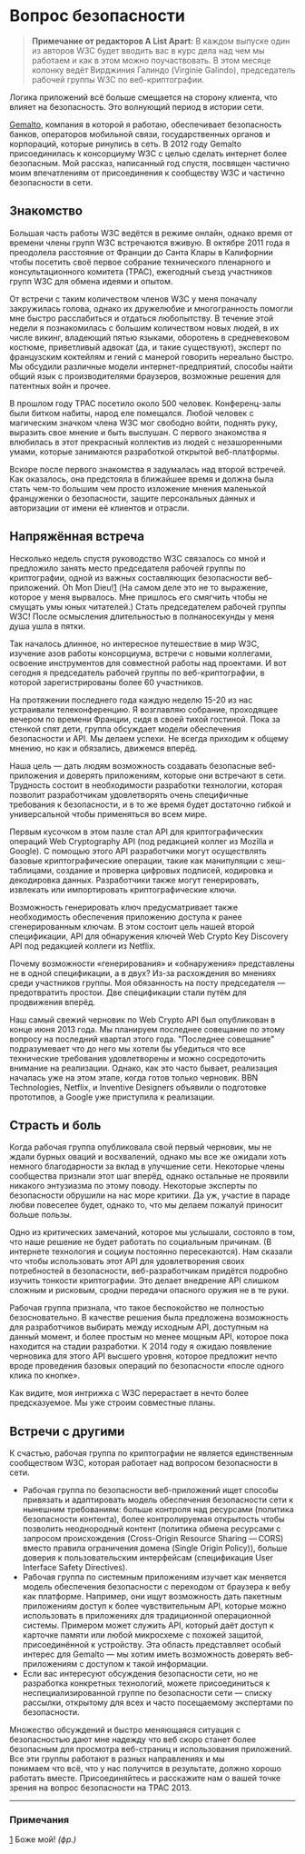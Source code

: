 # Вопрос безопасности

> **Примечание от редакторов A List Apart:** В каждом выпуске один из авторов 
W3C будет вводить вас в курс дела над чем мы работаем и как в этом можно 
поучаствовать. В этом месяце колонку ведёт Вирджиния Галиндо (Virginie Galindo), 
председатель рабочей группы W3C по веб-криптографии.

Логика приложений всё больше смещается на сторону клиента, что влияет на 
безопасность. Это волнующий период в истории сети.

[Gemalto][1], компания в которой я работаю, обеспечивает безопасность банков, 
операторов мобильной связи, государственных органов и корпораций, которые 
ринулись в сеть. В 2012 году Gemalto присоединилась к консорциуму W3C с целью 
сделать интернет более безопасным. Мой рассказ, написанный год спустя, посвящен 
частично моим впечатлениям от присоединения к сообществу W3C и частично 
безопасности в сети.

## Знакомство

Большая часть работы W3C ведётся в режиме онлайн, однако время от времени члены 
групп W3C встречаются вживую. В октябре 2011 года я преодолела расстояние от 
Франции до Санта Клары в Калифорнии чтобы посетить своё первое собрание 
технического пленарного и консультационного комитета (TPAC), ежегодный съезд 
участников групп W3C для обмена идеями и опытом.

От встречи с таким количеством членов W3C у меня поначалу закружилась голова, 
однако их дружелюбие и многогранность помогли мне быстро расслабиться и отдаться 
любопытству. В течение этой недели я познакомилась с большим количеством новых 
людей, в их числе викинг, владеющий пятью языками, оборотень в средневековом 
костюме, приветливый адвокат (да, и такие существуют), эксперт по французским 
коктейлям и гений с манерой говорить нереально быстро. Мы обсудили различные 
модели интернет-предприятий, способы найти общий язык с производителями 
браузеров, возможные решения для патентных войн и прочее.

В прошлом году TPAC посетило около 500 человек. Конференц-залы были битком 
набиты, народ еле помещался. Любой человек с магическим значком члена W3C мог 
свободно войти, поднять руку, выразить свое мнение и быть выслушан. С первого 
знакомства я влюбилась в этот прекрасный коллектив из людей с незашоренными 
умами, которые занимаются разработкой открытой веб-платформы.

Вскоре после первого знакомства я задумалась над второй встречей. Как оказалось, 
она предстояла в ближайшее время и должна была стать чем-то большим чем просто 
изложение мнения маленькой француженки о безопасности, защите персональных 
данных и авторизации от имени её клиентов и отрасли. 

## Напряжённая встреча

Несколько недель спустя руководство W3C связалось со мной и предложило занять 
место председателя рабочей группы по криптографии, одной из важных составляющих 
безопасности веб-приложений. Oh Mon Dieu!<a href="#note-1" class="reference">1</a> 
(На самом деле это не то выражение, которое у меня вырвалось. Мне пришлось его 
смягчить чтобы не смущать умы юных читателей.) Стать председателем рабочей 
группы W3C! После осмысления длительностью в полнаносекунды у меня душа ушла в 
пятки. 

Так началось длинное, но интересное путешествие в мир W3C, изучение азов работы 
консорциума, встречи с новыми коллегами, освоение инструментов для совместной 
работы над проектами. И вот сегодня я председатель рабочей группы по 
веб-криптографии, в которой зарегистрированы более 60 участников. 

На протяжении последнего года каждую неделю 15-20 из нас устраивали 
телеконференцию. Я возглавляю собрание, проходящее вечером по времени Франции, 
сидя в своей тихой гостиной. Пока за стенкой спят дети, группа обсуждает модели 
обеспечения безопасности и API. Мы делаем успехи. Не всегда приходим к общему 
мнению, но как и обязались, движемся вперёд. 

Наша цель — дать людям возможность создавать безопасные веб-приложения и 
доверять приложениям, которые они встречают в сети. Трудность состоит в 
необходимости разработки технологии, которая позволит разработчикам 
удовлетворять очень специфичные требования к безопасности, и в то же время будет 
достаточно гибкой и универсальной чтобы применяться во всем мире.

Первым кусочком в этом пазле стал API для криптографических операций Web 
Cryptography API (под редакцией коллег из Mozilla и Google). С помощью этого API 
разработчики могут осуществлять базовые криптографические операции, такие как 
манипуляции с хеш-таблицами, создание и проверка цифровых подписей, кодировка и 
декодировка данных. Разработчики также могут генерировать, извлекать или 
импортировать криптографические ключи.

Возможность генерировать ключ предусматривает также необходимость обеспечения 
приложению доступа к ранее сгенерированным ключам. В этом состоит цель нашей 
второй спецификации, API для обнаружения ключей Web Crypto Key Discovery API под 
редакцией коллеги из Netflix.

Почему возможности «генерирования» и «обнаружения» представлены не в одной 
спецификации, а в двух? Из-за расхождения во мнениях среди участников группы. 
Моя обязанность на посту председателя — предотвратить простои. Две спецификации 
стали путём для продвижения вперёд.

Наш самый свежий черновик по Web Crypto API был опубликован в конце июня 2013 
года. Мы планируем последнее совещание по этому вопросу на последний квартал 
этого года. "Последнее совещание" подразумевает что до него мы хотели бы 
убедиться что все технические требования удовлетворены и можно сосредоточить 
внимание на реализации. Однако, как это часто бывает, реализация началась уже на 
этом этапе, когда готов только черновик. BBN Technologies, Netflix, и Inventive 
Designers объявили о подготовке прототипов, а Google уже приступила к реализации.

## Страсть и боль

Когда рабочая группа опубликовала свой первый черновик, мы не ждали бурных 
оваций и восхвалений, однако мы все же ожидали хоть немного благодарности за 
вклад в улучшение сети. Некоторые члены сообщества признали этот шаг вперёд, 
однако остальные не проявили никакого энтузиазма по этому поводу. Некоторые 
эксперты по безопасности обрушили на нас море критики. Да уж, участие в параде 
любви повеселее будет, однако то, что мы делаем пожалуй приносит больше пользы. 

Одно из критических замечаний, которое мы услышали, состояло в том, что наше 
решение не будет работать по социальным причинам. (В интернете технология и 
социум постоянно пересекаются). Нам сказали что чтобы использовать этот API для 
удовлетворения своих потребностей в безопасности, веб-разработчикам придётся 
подробно изучить тонкости криптографии. Это делает внедрение API слишком сложным 
и рисковым, сродни передачи опасного оружия не в те руки. 

Рабочая группа признала, что такое беспокойство не полностью безосновательно. В 
качестве решения была предложена возможность для разработчиков выбирать между 
исходным API, доступным на данный момент, и более простым но менее мощным API, 
которое пока находится на стадии разработки. К 2014 году я ожидаю появление 
черновика для этого API высшего уровня, которое предложит нечто вроде проведения 
базовых операций по безопасности «после одного клика по кнопке». 

Как видите, моя интрижка с W3C перерастает в нечто более предсказуемое. Мы уже 
строим совместные планы.

## Встречи с другими

К счастью, рабочая группа по криптографии не является единственным сообществом 
W3C, которая работает над вопросом безопасности в сети.

* Рабочая группа по безопасности веб-приложений ищет способы привязать и 
адаптировать модель обеспечения безопасности сети к нынешним требованиям: больше 
контроля над ресурсами (политика безопасности контента), более контролируемая 
открытость чтобы позволить неоднородный контент (политика обмена ресурсами с 
запросом происхождения (Cross-Origin Resource Sharing — CORS) вместо правила 
ограничения домена (Single Origin Policy)), больше доверия к пользовательским 
интерфейсам (спецификация User Interface Safety Directives).
* Рабочая группа по системным приложениям изучает как меняется модель 
обеспечения безопасности с переходом от браузера к вебу как платформе. Например, 
они ищут возможность дать пакетным приложениям доступ к более чувствительным API, 
которые можно использовать в приложениях для традиционной операционной системы. 
Примером может служить API, который даёт доступ к карточке памяти или любой 
микросхеме с похожей защитой, присоединённой к устройству. Эта область 
представляет особый интерес для Gemalto — мы хотим иметь возможность доверять 
веб-приложениям с доступом к такой информации. 
* Если вас интересуют обсуждения безопасности сети, но не разработка конкретных 
технологий, можете присоединиться к неспециализированной группе по безопасности 
сети — списку рассылки, открытому для всех и часто посещаемому экспертами по 
безопасности.

Множество обсуждений и быстро меняющаяся ситуация с безопасностью дают мне 
надежду что веб скоро станет более безопасным для просмотра веб-страниц и 
использования приложений. Все эти группы работают в разных направлениях и мы  
понимаем что всё, что у нас получится в результате, должно хорошо работать 
вместе. Присоединяйтесь и расскажите нам о вашей точке зрения на вопрос 
безопасности на TPAC 2013.

---

### Примечания

<a href="#note-1" id="note-1" class="reference">1</a> Боже мой! *(фр.)*

[1]: https://www.gemalto.com/
